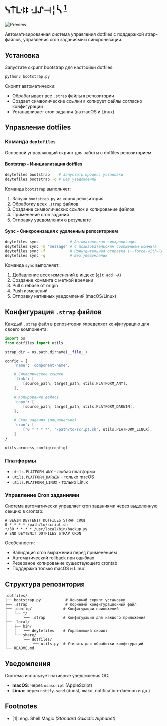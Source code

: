 # ᓭ⍑ᒷꖎꖎ ᒲᔑ⊣╎ᓵ <sup>[1](#footnote-1)</sup>

![Preview](./assets/preview.png)

Автоматизированная система управления dotfiles с поддержкой strap-файлов, управления cron заданиями и синхронизации.

## Установка

Запустите скрипт bootstrap для настройки dotfiles:

```bash
python3 bootstrap.py
```

Скрипт автоматически:

- Обрабатывает все `.strap` файлы в репозитории
- Создает символические ссылки и копирует файлы согласно конфигурации
- Устанавливает cron задания (на macOS и Linux)

## Управление dotfiles

### Команда `deytefiles`

Основной управляющий скрипт для работы с dotfiles репозиторием.

#### Bootstrap - Инициализация dotfiles

```bash
deytefiles bootstrap    # Запустить процесс установки
deytefiles bootstrap -q # Без уведомлений
```

Команда `bootstrap` выполняет:

1. Запуск `bootstrap.py` из корня репозитория
2. Обработку всех `.strap` файлов
3. Создание символических ссылок и копирование файлов
4. Применение cron заданий
5. Отправку уведомления о результате

#### Sync - Синхронизация с удаленным репозиторием

```bash
deytefiles sync              # Автоматическая синхронизация
deytefiles sync -m "message" # С пользовательским сообщением коммита
deytefiles sync -f           # Принудительная отправка (--force-with-lease)
deytefiles sync -q           # Без уведомлений
```

Команда `sync` выполняет:

1. Добавление всех изменений в индекс (`git add -A`)
2. Создание коммита с меткой времени
3. Pull с rebase от origin
4. Push изменений
5. Отправку нативных уведомлений (macOS/Linux)

## Конфигурация `.strap` файлов

Каждый `.strap` файл в репозитории определяет конфигурацию для своего компонента:

```python
import os
from dotfiles import utils

strap_dir = os.path.dirname(__file__)

config = {
    'name': 'component-name',

    # Символические ссылки
    'link': [
        [source_path, target_path, utils.PLATFORM_ANY],
    ],

    # Копирование файлов
    'copy': [
        [source_path, target_path, utils.PLATFORM_DARWIN],
    ],

    # Cron задания (опционально)
    'cron': [
        ['0 * * * *', '/path/to/script.sh', utils.PLATFORM_LINUX],
    ]
}

utils.process_config(config)
```

### Платформы

- `utils.PLATFORM_ANY` - любая платформа
- `utils.PLATFORM_DARWIN` - только macOS
- `utils.PLATFORM_LINUX` - только Linux

### Управление Cron заданиями

Система автоматически управляет cron заданиями через выделенную секцию в crontab:

```
# BEGIN DEYTENIT DOTFILES STRAP CRON
0 * * * * /path/to/script.sh
*/30 * * * * /usr/local/bin/backup.py
# END DEYTENIT DOTFILES STRAP CRON
```

Особенности:

- Валидация cron выражений перед применением
- Автоматический rollback при ошибках
- Резервное копирование существующего crontab
- Поддержка только macOS и Linux

## Структура репозитория

```
.dotfiles/
├── bootstrap.py           # Основной скрипт установки
├── .strap                 # Корневой конфигурационный файл
├── .config/              # Конфигурации приложений
│   └── */
│       └── .strap        # Конфигурация для каждого приложения
├── .local/
│   ├── bin/
│   │   └── deytefiles    # Управляющий скрипт
│   └── share/
│       └── dotfiles/
│           └── utils.py  # Утилиты для обработки конфигураций
└── README.md
```

## Уведомления

Система использует нативные уведомления ОС:

- **macOS**: через `osascript` (AppleScript)
- **Linux**: через `notify-send` (dunst, mako, notification-daemon и др.)

## Footnotes

- <a name="footnote=1">[1]</a>: eng. Shell Magic _(Standard Galactic Alphabet)_
